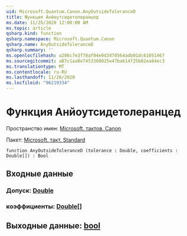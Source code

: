 ```yaml
---
uid: Microsoft.Quantum.Canon.AnyOutsideToleranceD
title: Функция Анйоутсидетолеранцед
ms.date: 11/25/2020 12:00:00 AM
ms.topic: article
qsharp.kind: function
qsharp.namespace: Microsoft.Quantum.Canon
qsharp.name: AnyOutsideToleranceD
qsharp.summary: ''
ms.openlocfilehash: a206c7e3f78af04e0d3470564adb01dc61051467
ms.sourcegitcommit: a87c1aa8e7453360025e47ba614f25b02ea84ec3
ms.translationtype: MT
ms.contentlocale: ru-RU
ms.lasthandoff: 11/26/2020
ms.locfileid: "96219334"
---
```

# <a name="anyoutsidetoleranced-function"></a>Функция Анйоутсидетолеранцед

Пространство имен: [Microsoft. тактов. Canon](xref:Microsoft.Quantum.Canon)

Пакет: [Microsoft. такт. Standard](https://nuget.org/packages/Microsoft.Quantum.Standard)




```qsharp
function AnyOutsideToleranceD (tolerance : Double, coefficients : Double[]) : Bool
```


## <a name="input"></a>Входные данные

### <a name="tolerance--double"></a>Допуск: [Double](xref:microsoft.quantum.lang-ref.double)




### <a name="coefficients--double"></a>коэффициенты: [Double](xref:microsoft.quantum.lang-ref.double)[]





## <a name="output--bool"></a>Выходные данные: [bool](xref:microsoft.quantum.lang-ref.bool)

